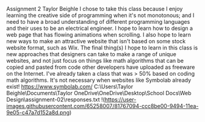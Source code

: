 Assignment 2
Taylor Beighle
I chose to take this class because I enjoy learning the creative side of programming when it's not monotonous; and I need to have a broad understanding of different programming languages and their uses to be an electrical engineer.
I hope to learn how to design a web page that has flowing animations when scrolling. I also hope to learn new ways to make an attractive website that isn't based on some stock website format, such as Wix. The final thing(s) I hope to learn in this class is new approaches that designers can take to make a range of unique websites, and not just focus on things like math algorithms that can be copied and pasted from code other developers have uploaded as freeware on the Internet. I've already taken a class that was > 50% based on coding math algorithms. It's not necessary when websites like Symbolab already exist!
https://www.symbolab.com/
C:\Users\Taylor Beighle\Documents\Taylor OneDrive\OneDrive\Desktop\School Docs\Web Design\assignment-02\responses.txt
!(https://user-images.githubusercontent.com/65258007/81767094-ccc8be00-9494-11ea-9e05-c47a7d152a8d.png)
